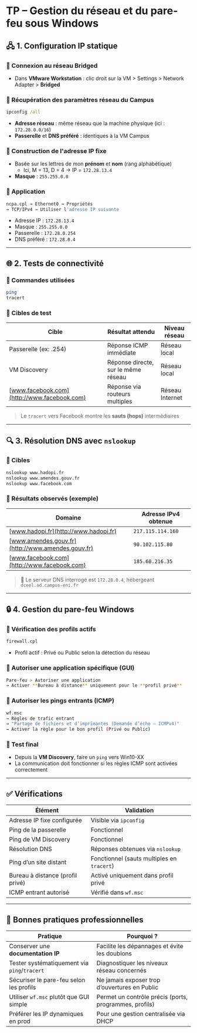 # TP – Gestion du réseau et du pare-feu sous Windows

## 🖧 1. Configuration IP statique

### 🔹 Connexion au réseau Bridged

- Dans **VMware Workstation** : clic droit sur la VM > Settings > Network Adapter > **Bridged**

### 🔹 Récupération des paramètres réseau du Campus

```cmd
ipconfig /all
```

- **Adresse réseau** : même réseau que la machine physique (ici : `172.28.0.0/16`)
- **Passerelle** et **DNS préféré** : identiques à la VM Campus

### 🔹 Construction de l'adresse IP fixe

- Basée sur les lettres de mon **prénom** et **nom** (rang alphabétique)
    - Ici, M = 13, D = 4 → IP = `172.28.13.4`
- **Masque** : `255.255.0.0`

### 🔹 Application

```bash
ncpa.cpl → Ethernet0 → Propriétés
→ TCP/IPv4 → Utiliser l'adresse IP suivante
```

- Adresse IP : `172.28.13.4`
- Masque : `255.255.0.0`
- Passerelle : `172.28.0.254`
- DNS préféré : `172.28.0.4`

---

## 🌐 2. Tests de connectivité

### 🔹 Commandes utilisées

```bash
ping
tracert 
```

### 🔹 Cibles de test

|Cible|Résultat attendu|Niveau réseau|
|---|---|---|
|Passerelle (ex: .254)|Réponse ICMP immédiate|Réseau local|
|VM Discovery|Réponse directe, sur le même réseau|Réseau local|
|[www.facebook.com](http://www.facebook.com)|Réponse via routeurs multiples|Réseau Internet|

> Le `tracert` vers Facebook montre les **sauts (hops)** intermédiaires

---

## 🔍 3. Résolution DNS avec `nslookup`

### 🔹 Cibles

```cmd
nslookup www.hadopi.fr
nslookup www.amendes.gouv.fr
nslookup www.facebook.com
```

### 🔹 Résultats observés (exemple)

|Domaine|Adresse IPv4 obtenue|
|---|---|
|[www.hadopi.fr](http://www.hadopi.fr)|`217.115.114.160`|
|[www.amendes.gouv.fr](http://www.amendes.gouv.fr)|`90.102.115.80`|
|[www.facebook.com](http://www.facebook.com)|`185.60.216.35`|

> 🔎 Le serveur DNS interrogé est `172.28.0.4`, hébergeant `dceel.ad.campus-eni.fr`

---

## 🔒 4. Gestion du pare-feu Windows

### 🔹 Vérification des profils actifs

```bash
firewall.cpl
```

- Profil actif : Privé ou Public selon la détection du réseau

### 🔹 Autoriser une application spécifique (GUI)

```bash
Pare-feu > Autoriser une application
→ Activer **Bureau à distance** uniquement pour le **profil privé**
```

### 🔹 Autoriser les pings entrants (ICMP)

```bash
wf.msc
→ Règles de trafic entrant
→ "Partage de fichiers et d’imprimantes (Demande d’écho – ICMPv4)"
→ Activer la règle pour le bon profil (Privé ou Public)
```

### 🔹 Test final

- Depuis la **VM Discovery**, faire un `ping` vers Win10-XX
- La communication doit fonctionner si les règles ICMP sont activées correctement

---

## ✅ Vérifications

|Élément|Validation|
|---|---|
|Adresse IP fixe configurée|Visible via `ipconfig`|
|Ping de la passerelle|Fonctionnel|
|Ping de VM Discovery|Fonctionnel|
|Résolution DNS|Réponses obtenues via `nslookup`|
|Ping d’un site distant|Fonctionnel (sauts multiples en `tracert`)|
|Bureau à distance (profil privé)|Activé uniquement dans profil privé|
|ICMP entrant autorisé|Vérifié dans `wf.msc`|

---

## 📌 Bonnes pratiques professionnelles

|Pratique|Pourquoi ?|
|---|---|
|Conserver une **documentation IP**|Facilite les dépannages et évite les doublons|
|Tester systématiquement via `ping`/`tracert`|Diagnostiquer les niveaux réseau concernés|
|Sécuriser le pare-feu selon les profils|Ne jamais exposer trop d’ouvertures en Public|
|Utiliser `wf.msc` plutôt que GUI simple|Permet un contrôle précis (ports, programmes, profils)|
|Préférer les IP dynamiques en prod|Pour une gestion centralisée via DHCP|
